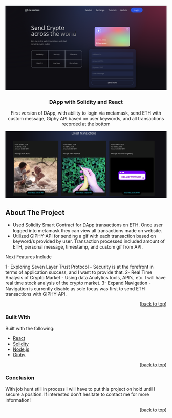 <div id="top"></div>
<!--
*** Thanks for checking out the Best-README-Template. If you have a suggestion
*** that would make this better, please fork the repo and create a pull request
*** or simply open an issue with the tag "enhancement".
*** Don't forget to give the project a star!
*** Thanks again! Now go create something AMAZING! :D
-->

<!-- PROJECT LOGO -->
<br />
<div align="center">
  <a href="https://github.com/othneildrew/Best-README-Template">
    <img src="Photos/Transactions.png" alt="Logo">
  </a>

  <h3 align="center">DApp with Solidity and React</h3>

  <p align="center">
    First version of DApp, with ability to login via metamask, send ETH with custom message, Giphy API based on user keywords, and all transactions recorded at the bottom
    <br />
  </p>
  <a href="https://github.com/othneildrew/Best-README-Template">
    <img src="Photos/transactions.png" alt="Logo">
  </a>
</div>


<!-- ABOUT THE PROJECT -->
## About The Project

- Used Solidity Smart Contract for DApp transactions on ETH. Once user logged into metamask they can view all transactions made on website. 
- Utilized GIPHY-API for sending a gif with each transaction based on keyword/s provided by user. Transaction processed included amount of ETH, personal message, timestamp, and custom gif from API.

Next Features Include

1- Exploring Seven Layer Trust Protocol - Security is at the forefront in terms of application success, and I want to provide that.
2- Real Time Analysis of Crypto Market - Using data Analytics tools, API's, etc. I will have real time stock analysis of the crypto market.
3- Expand Navigation - Navigation is currently disable as sole focus was first to send ETH transactions with GIPHY-API.

<p align="right">(<a href="#top">back to top</a>)</p>



### Built With

Built with the following:

* [React](https://reactjs.org/)
* [Solidity](https://docs.soliditylang.org/en/v0.8.15/)
* [Node.js](https://nodejs.org/en/)
* [Giphy](https://giphy.com/)

<p align="right">(<a href="#top">back to top</a>)</p>



### Conclusion

With job hunt still in process I will have to put this project on hold until I secure a position. If interested don't hesitate to contact me for more information!

<p align="right">(<a href="#top">back to top</a>)</p>
